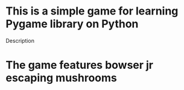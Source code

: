 # This is a simple game for learning Pygame library on Python

Description
# The game features bowser jr escaping mushrooms
